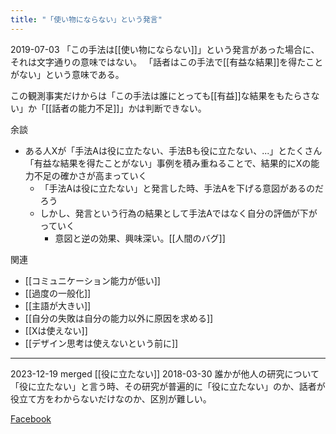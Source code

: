 ```yaml
---
title: "「使い物にならない」という発言"
---
```


2019-07-03
「この手法は[[使い物にならない]]」という発言があった場合に、それは文字通りの意味ではない。
「話者はこの手法で[[有益な結果]]を得たことがない」という意味である。

この観測事実だけからは「この手法は誰にとっても[[有益]]な結果をもたらさない」か「[[話者の能力不足]]」かは判断できない。

余談
- ある人Xが「手法Aは役に立たない、手法Bも役に立たない、...」とたくさん「有益な結果を得たことがない」事例を積み重ねることで、結果的にXの能力不足の確かさが高まっていく
    - 「手法Aは役に立たない」と発言した時、手法Aを下げる意図があるのだろう
    - しかし、発言という行為の結果として手法Aではなく自分の評価が下がっていく
        - 意図と逆の効果、興味深い。[[人間のバグ]]

関連
- [[コミュニケーション能力が低い]]
- [[過度の一般化]]
- [[主語が大きい]]
- [[自分の失敗は自分の能力以外に原因を求める]]
- [[Xは使えない]]
- [[デザイン思考は使えないという前に]]

---
2023-12-19 merged [[役に立たない]]
2018-03-30
誰かが他人の研究について「役に立たない」と言う時、その研究が普遍的に「役に立たない」のか、話者が役立て方をわからないだけなのか、区別が難しい。

[Facebook](https://www.facebook.com/nishiohirokazu/posts/10211631501399630)
